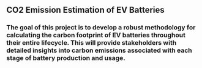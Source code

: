## CO2 Emission Estimation of EV Batteries


### The goal of this project is to develop a robust methodology for calculating the carbon footprint of EV batteries throughout their entire lifecycle. This will provide stakeholders with detailed insights into carbon emissions associated with each stage of battery production and usage.

